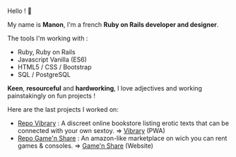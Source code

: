 Hello !  🔆

My name is **Manon**, I'm a french **Ruby on Rails developer and designer**.

The tools I'm working with :

- Ruby, Ruby on Rails
- Javascript Vanilla (ES6)
- HTML5 / CSS / Bootstrap
- SQL / PostgreSQL



**Keen**, **resourceful** and **hardworking**, I love adjectives and working painstakingly on fun projects !

Here are the last projects I worked on:

- [Repo Vibrary](https://github.com/clementlemoigne/vibrary) : A discreet online bookstore listing erotic texts that can be connected with your own sextoy. => [Vibrary](https://www.vibrary.fr) (PWA)
- [Repo Game'n Share](https://github.com/DorianGC-G/game-n-share) : An amazon-like marketplace on wich you can rent games & consoles. => [Game'n Share](https://airbnb-doriangc-g.herokuapp.com) (Website)
